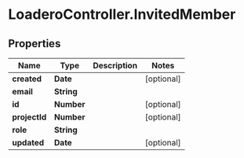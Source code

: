 # LoaderoController.InvitedMember

## Properties
Name | Type | Description | Notes
------------ | ------------- | ------------- | -------------
**created** | **Date** |  | [optional] 
**email** | **String** |  | 
**id** | **Number** |  | [optional] 
**projectId** | **Number** |  | [optional] 
**role** | **String** |  | 
**updated** | **Date** |  | [optional] 



